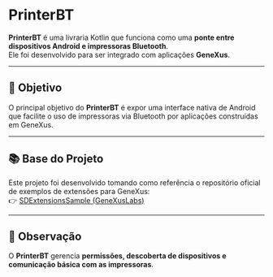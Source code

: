 # PrinterBT

**PrinterBT** é uma livraria Kotlin que funciona como uma **ponte entre dispositivos Android e impressoras Bluetooth**.  
Ele foi desenvolvido para ser integrado com aplicações **GeneXus**.

---

## 🔹 Objetivo

O principal objetivo do **PrinterBT** é expor uma interface nativa de Android que facilite o uso de impressoras via Bluetooth por aplicações construídas em GeneXus.

---

## 📚 Base do Projeto

Este projeto foi desenvolvido tomando como referência o repositório oficial de exemplos de extensões para GeneXus:  
👉 [SDExtensionsSample (GeneXusLabs)](https://github.com/genexuslabs/SDExtensionsSample)

---

## 📌 Observação

O **PrinterBT** gerencia **permissões, descoberta de dispositivos e comunicação básica com as impressoras**.
